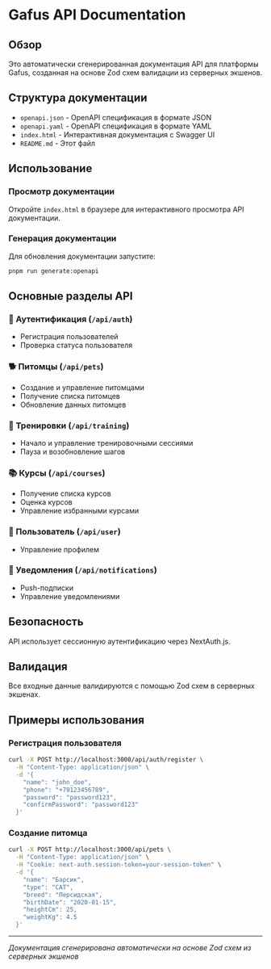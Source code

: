 # Gafus API Documentation

## Обзор

Это автоматически сгенерированная документация API для платформы Gafus, созданная на основе Zod схем валидации из серверных экшенов.

## Структура документации

- `openapi.json` - OpenAPI спецификация в формате JSON
- `openapi.yaml` - OpenAPI спецификация в формате YAML  
- `index.html` - Интерактивная документация с Swagger UI
- `README.md` - Этот файл

## Использование

### Просмотр документации

Откройте `index.html` в браузере для интерактивного просмотра API документации.

### Генерация документации

Для обновления документации запустите:

```bash
pnpm run generate:openapi
```

## Основные разделы API

### 🔐 Аутентификация (`/api/auth`)
- Регистрация пользователей
- Проверка статуса пользователя

### 🐕 Питомцы (`/api/pets`)
- Создание и управление питомцами
- Получение списка питомцев
- Обновление данных питомцев

### 🏃 Тренировки (`/api/training`)
- Начало и управление тренировочными сессиями
- Пауза и возобновление шагов

### 📚 Курсы (`/api/courses`)
- Получение списка курсов
- Оценка курсов
- Управление избранными курсами

### 👤 Пользователь (`/api/user`)
- Управление профилем

### 🔔 Уведомления (`/api/notifications`)
- Push-подписки
- Управление уведомлениями

## Безопасность

API использует сессионную аутентификацию через NextAuth.js.

## Валидация

Все входные данные валидируются с помощью Zod схем в серверных экшенах.

## Примеры использования

### Регистрация пользователя

```bash
curl -X POST http://localhost:3000/api/auth/register \
  -H "Content-Type: application/json" \
  -d '{
    "name": "john_doe",
    "phone": "+79123456789",
    "password": "password123",
    "confirmPassword": "password123"
  }'
```

### Создание питомца

```bash
curl -X POST http://localhost:3000/api/pets \
  -H "Content-Type: application/json" \
  -H "Cookie: next-auth.session-token=your-session-token" \
  -d '{
    "name": "Барсик",
    "type": "CAT",
    "breed": "Персидская",
    "birthDate": "2020-01-15",
    "heightCm": 25,
    "weightKg": 4.5
  }'
```

---

*Документация сгенерирована автоматически на основе Zod схем из серверных экшенов*
